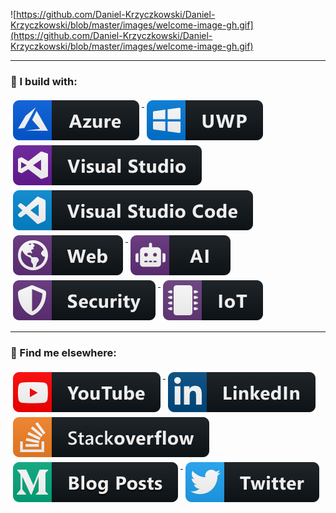 ![https://github.com/Daniel-Krzyczkowski/Daniel-Krzyczkowski/blob/master/images/welcome-image-gh.gif](https://github.com/Daniel-Krzyczkowski/Daniel-Krzyczkowski/blob/master/images/welcome-image-gh.gif)

---
### 🚧 I build with:

<p>
   <a href="https://azure.microsoft.com/en-gb/">
    <img src="https://github.com/Daniel-Krzyczkowski/Daniel-Krzyczkowski/blob/master/images/azure.svg" alt="Azure" style="vertical-align:top; margin:4px">
  </a>

  <a href="https://docs.microsoft.com/en-us/windows/uwp/">
    <img src="https://github.com/Daniel-Krzyczkowski/Daniel-Krzyczkowski/blob/master/images/uwp.svg" alt="UWP" style="vertical-align:top; margin:4px">
  </a>
  
  <a href="https://visualstudio.microsoft.com/">
    <img src="https://github.com/Daniel-Krzyczkowski/Daniel-Krzyczkowski/blob/master/images/visualstudio.svg" alt="Visual Studio" style="vertical-align:top; margin:4px">
  </a>
  
  <a href="https://code.visualstudio.com/">
    <img src="https://github.com/Daniel-Krzyczkowski/Daniel-Krzyczkowski/blob/master/images/visualstudio_code.svg" alt="Visual Studio Code" style="vertical-align:top; margin:4px">
  </a>
  
  <a href="https://dotnet.microsoft.com/learn/aspnet/what-is-aspnet-core">
    <img src="https://github.com/Daniel-Krzyczkowski/Daniel-Krzyczkowski/blob/master/images/web.svg" alt="ASP .NET Core" style="vertical-align:top; margin:4px">
  </a>
  
  <a href="https://azure.microsoft.com/en-us/overview/ai-platform/">
    <img src="https://github.com/Daniel-Krzyczkowski/Daniel-Krzyczkowski/blob/master/images/ai.svg" alt="Azure AI" style="vertical-align:top; margin:4px">
  </a>
  
  <a href="https://docs.microsoft.com/en-us/azure/active-directory/develop/">
    <img src="https://github.com/Daniel-Krzyczkowski/Daniel-Krzyczkowski/blob/master/images/security.svg" alt="Microsoft Identity Platform" style="vertical-align:top; margin:4px">
  </a>
  
  <a href="https://azure.microsoft.com/en-us/overview/iot/">
    <img src="https://github.com/Daniel-Krzyczkowski/Daniel-Krzyczkowski/blob/master/images/iot.svg" alt="Azure IoT" style="vertical-align:top; margin:4px">
  </a>
  
</p>

---
### 📢 Find me elsewhere:

<p>
   <a href="http://youtube.com/techmindfactory">
    <img src="https://github.com/Daniel-Krzyczkowski/Daniel-Krzyczkowski/blob/master/images/youtube.svg" alt="YouTube" style="vertical-align:top; margin:4px">
  </a>

  <a href="linkedin.com/in/daniel-krzyczkowski">
    <img src="https://github.com/Daniel-Krzyczkowski/Daniel-Krzyczkowski/blob/master/images/linkedin.svg" alt="LinkedIn" style="vertical-align:top; margin:4px">
  </a>
  
  <a href="https://stackoverflow.com/users/4074421/daniel-krzyczkowski">
    <img src="https://github.com/Daniel-Krzyczkowski/Daniel-Krzyczkowski/blob/master/images/stackoverflow.svg" alt="StackOverflow" style="vertical-align:top; margin:4px">
  </a>
  
  <a href="https://daniel-krzyczkowski.github.io/">
    <img src="https://github.com/Daniel-Krzyczkowski/Daniel-Krzyczkowski/blob/master/images/medium.svg" alt="Tech Mind Factory Blog" style="vertical-align:top; margin:4px">
  </a>
  
  <a href="http://twitter.com/dkrzyczkowski">
    <img src="https://github.com/Daniel-Krzyczkowski/Daniel-Krzyczkowski/blob/master/images/twitter.svg" alt="Twitter" style="vertical-align:top; margin:4px">
  </a>
  
</p>

